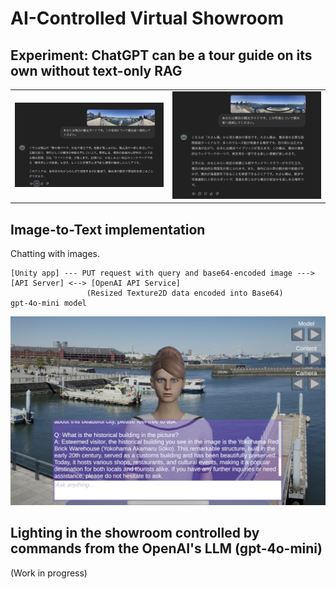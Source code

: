 # AI-Controlled Virtual Showroom

## Experiment: ChatGPT can be a tour guide on its own without text-only RAG

<table>
  <tr>
    <td>
      <img src="doc/ImageToTextSample1.png" width=500>      
    </td>
    <td>
      <img src="doc/ImageToTextSample2.png" width=500>
  </tr>
</table>


## Image-to-Text implementation

Chatting with images.

```
[Unity app] --- PUT request with query and base64-encoded image ---> [API Server] <--> [OpenAI API Service]
                 (Resized Texture2D data encoded into Base64)                           gpt-4o-mini model
```

<img src="doc/image_to_text_test.png" width=700>

## Lighting in the showroom controlled by commands from the OpenAI's LLM (gpt-4o-mini)

(Work in progress)

